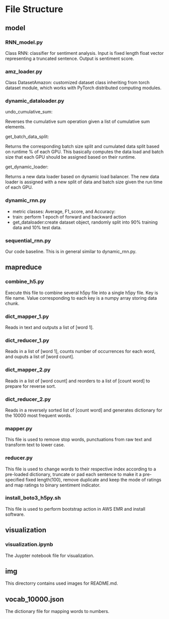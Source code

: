 # File Structure

## model

### RNN_model.py
Class RNN:  classifier for sentiment analysis. Input is fixed length float vector representing a truncated sentence. Output is sentiment score.

### amz_loader.py
Class DatasetAmazon: customized dataset class inheriting from torch dataset module, which works with PyTorch distributed computing modules.

### dynamic_dataloader.py
undo_cumulative_sum:

Reverses the cumulative sum operation given a list of cumulative sum elements.

get_batch_data_split:

Returns the corresponding batch size split and cumulated data split based on runtime % of each GPU. This basically computes the data load and batch size that each GPU should be assigned based on their runtime. 

get_dynamic_loader:

Returns a new data loader based on dynamic load balancer. The new data loader is assigned with a new split of data and batch size given the run time of each GPU. 

### dynamic_rnn.py
+ metric classes: Average, F1_score, and Accuracy:
+ train: perform 1 epoch of forward and backward action
+ get_dataloader:create dataset object, randomly split into 90% training data and 10% test data.

### sequential_rnn.py
Our code baseline. This is in general similar to dynamic_rnn.py.

## mapreduce

### combine_h5.py 
Execute this file to combine several h5py file into a single h5py file. Key is file name. Value corresponding to each key is a numpy array storing data chunk.

### dict_mapper_1.py
Reads in text and outputs a list of [word 1].

### dict_reducer_1.py
Reads in a list of [word 1], counts number of occurrences for each word, and ouputs a list of [word count].

### dict_mapper_2.py
Reads in a list of [word count] and reorders to a list of [count word] to prepare for reverse sort.

### dict_reducer_2.py
Reads in a reversely sorted list of [count word] and generates dictionary for the 10000 most frequent words.

### mapper.py
This file is used to remove stop words, punctuations from raw text and transform text to lower case.

### reducer.py
This file is used to change words to their respective index according to a pre-loaded dictionary, truncate or pad each sentence to make it a pre-specified fixed length(100), remove duplicate and keep the mode of ratings and map ratings to binary sentiment indicator.

### install_boto3_h5py.sh
This file is used to perform bootstrap action in AWS EMR and install software.

## visualization
### visualization.ipynb
The Juypter notebook file for visualization.

## img
This directorry contains used images for README.md.

## vocab_10000.json
The dictionary file for mapping words to numbers.
